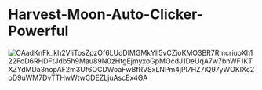 # Harvest-Moon-Auto-Clicker-Powerful
![CAadKnFk_kh2VliTosZpzOf6LUdDlMGMkYll5vCZioKMO3BR7RmcriuoXh122FoD6RHDFtJdb5h9Mau89N0zHtgEjmyxoGpMOcdJ1DeUqA7w7bhWF1KTXZYdMDa3nopAF2m3Uf6OCDWoaFwBfRVSxLNPm4jPl7HZ7iQ97yWOKIXc2oD9uWM7DvTTHwWtwCDEZLjuAscEx4GA](https://github.com/user-attachments/assets/53ac2a9c-954d-4792-873a-55000d349abd)

